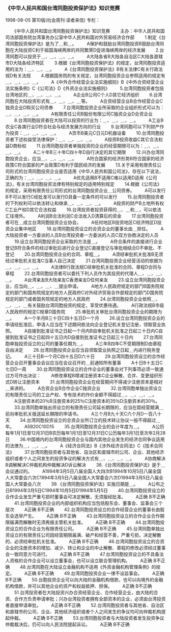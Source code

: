 ### 《中华人民共和国台湾同胞投资保护法》知识竞赛

1998-08-05
第10版(社会周刊·读者来信)
专栏：

　　《中华人民共和国台湾同胞投资保护法》知识竞赛
　　主办：中华人民共和国司法部国务院台湾事务办公室中华人民共和国对外贸易经济合作部
　　1.制定《台湾同胞投资保护法》是为了＿和＿。
　　A保护和鼓励台湾同胞投资B鼓励台湾同胞在大陆投资C利于祖国海峡两岸的共同繁荣D促进海峡两岸的经济发展
　　2.台湾同胞可以投资于＿、＿、＿、＿。
　　A大陆各省B大陆各自治区C大陆各直辖市D大陆各经济特区
　　3.根据《台湾同胞投资保护法》的规定，台湾同胞投资适用的法为：＿、＿、＿。
　　A《台湾同胞投资保护法》B有关法律C有关行政法规D有关法规
　　4.根据国务院的有关规定，台湾同胞投资企业参照适用的规定有＿、＿、＿、＿。
　　A《中外合作经营企业法实施细则》B《中外合资经营企业法实施条例》C《公司法》D《外资企业法实施细则》
　　5.台湾同胞投资者包括台湾地区的＿、＿、＿、＿。
　　A企业B公司C个人D其它经济组织
　　6.台湾同胞在大陆投资形式有＿、＿、＿、＿等。
　　A合资经营企业B合作经营企业C独资企业D购买公司债券
　　7.台湾同胞投资企业所采取的企业组织形式可以为：＿、＿、＿、＿。
　　A有限责任公司B股份有限公司C独资企业D合资企业
　　8.台湾同胞投资者在大陆可以投资的行业为：＿、＿、＿、＿。
　　A工业B农业C各类行业D符合社会与经济发展方向的行业
　　9.台湾同胞可以下列财产作为投资：＿、＿、＿、＿。
　　A货币B美元C日元D机器设备
　　10.台湾同胞投资者下述权益受法律保护：＿、＿、＿、＿。
　　A投资B投资收益C其它合法权益D商标权
　　11.台湾同胞投资者单独投资的企业的经营期限可以为：＿、＿、＿、＿。
　　A二十年B三十年C四十年D自行决定的其它期限
　　12.兴办台湾同胞投资企业，应当＿、＿、＿、＿。
　　A符合国家的经济形势B符合国家的经济政策C符合国家的产业政策D有利于国民经济的发展
　　13.关于采用有限责任公司形式的台湾同胞投资企业是否适用《中华人民共和国公司法》，存在以下说法，正确的为：＿、＿、＿、＿。
　　A优先适用B不适用C难以适用D适用《公司法》，有关台湾同胞投资法律有特别规定的适用特别规定
　　14.根据《公司法》的规定，采用有限责任公司形式的台湾同胞投资企业＿公司债券。
　　A可以发行B不可以发行C经批准可以发行D具备一定条件的可以发行
　　15.台湾同胞投资者的下列权利可以依法转让和继承＿、＿、＿、＿。
　　A投资的财产B土地所有权C工业产权D其它合法权益
　　16.台湾投资者投资获得的＿、＿和＿，可以依法汇往境外。
　　A利润B合法利润C合法收入D清算后的资金
　　17.台湾同胞投资者可在＿成立台湾同胞投资企业协会。
　　A任何地区B投资地区C经济特区D投资企业集中地区
　　18.台湾同胞投资设立的合资企业的董事长由＿担任。
　　A大陆投资者一方委派的人员B台湾投资者一方委派的人员C双方协商决定的人员
　　19.设立台湾同胞投资企业采取的方法是＿。
　　A符合条件的直接进行企业登记B符合条件的经过审批后进行企业登记C直接登记与审批相结合D不审批、不登记
　　20.台湾同胞投资企业的合同、章程＿。
　　A须经审批机关批准B无须经过审批机关批准C当事人自己决定
　　21.台湾同胞投资企业经营活动的依据为＿、＿、＿、＿。
　　A法律B行政法规C经审批机关批准的合同、章程D合同与章程
　　22.台湾同胞投资者可以委托下列人员作为其投资的代理人＿、＿、＿、＿。
　　A台湾亲友B大陆亲友C香港亲友D任何亲友
　　23.设立台湾同胞投资企业，应当向＿、＿、＿、＿提出申请。
　　A地方人民政府规定的部门B国务院规定的部门和国务院规定的地方人民政府C对外经济贸易合作部规定的部门D国务院规定的部门或者国务院规定的地方人民政府
　　24.台湾同胞投资企业依照＿、＿、＿、＿有关鼓励台湾同胞投资的规定，享受优惠待遇。
　　A行政法规B市级人民政府的规定C规章D国务院
　　25.审批机关审批台湾同胞投资企业的期限为＿。
　　A一个半月B三十日C四十五日D一个月
　　26.设立台湾同胞投资企业的申请经批准后，申请人应当在下述期间依法向企业登记机关登记注册，领取营业执照。
　　A自接到批准证书之日起一个月内B自审批机关批准之日起三十日内C自接到批准证书之日起四十五日内D自接到批准证书之日起三十日内
　　27.台湾同胞单独投资设立的公司的董事任期为＿。
　　A三年B四年C不受期限制D由章程自由决定
　　28.台湾同胞投资企业应当自领取营业执照之日起＿内进行税务登记。
　　A三十日B一个月C四十五日D六十日
　　29.台湾同胞投资设立的合作经营企业召开董事会会议应当在会议召开的＿前通知所有董事
　　A十日B十五日C七日D一周
　　30.台湾同胞投资设立的合作企业的董事会对下列事项必须一致通过方可作出决议：
　　A修改章程B增减注册资本C企业解散、合并、变更组织形式D转让注册资本
　　31.台湾同胞投资企业在经营期间不得减少注册资本是相对＿来讲的。
　　A合资企业B合作企业C独资企业
　　32.台湾同胞单独出资设立的有限责任公司的工业产权、专有技术的作价金额不得超过＿、＿、＿、＿。
　　A注册资本的20％B注册资本的25％C注册资本的35％D注册资本的30％。
　　33.台湾同胞单独出资设立的有限责任公司延长期限的，应当在距经营期满＿前向审批机关报送延长期限的申请书。
　　A三个月B九十天C六个月D一百八十天
　　34.台湾同胞投资设立的合资企业所订立的技术转让协议一般不得超过＿年。
　　A5B20C10D15
　　35.台湾同胞投资企业的会计年度为＿。
　　A公历每年1月1日至12月31日B农历每年1月1日至12月31日C公历每年3月1日至次年2月28日
　　36.中国境内的台湾同胞投资企业与国内其他企业发生的经济合同争议适用的法律为＿、＿、＿。
　　A《经济合同法》B《涉外经济合同法》C《技术合同法》
　　37.台湾同胞投资者与其他省、自治区和直辖市的公司、企业、其他经济组织或者个人之间发生的投资争议的解决方式有＿、＿、＿、＿。
　　A协商解决B调解解决C仲裁机构仲裁解决D诉讼解决
　　38.《台湾同胞投资保护法》是于＿会议通过的。
　　A1994年3月5日八届全国人大四次B1994年10月5日八届全国人大常委会六次C1994年3月5日八届全国人大常委会六次D1994年3月5日八届全国人大常委会八次
　　39.《台湾同胞投资保护法》实施日期是＿。
　　A公布之日B1994年3月5日C1994年10月5日D1994年5月5日
　　40.台湾同胞投资设立的合作企业发生严重亏损时董事会可决定解散，无须报经批准。
　　A正确  B不正确
　　41.台湾同胞投资企业的内部组织机构应当包括股东会、董事会、监事会三个层次
　　A正确  B不正确
　　42.台湾同胞投资设立的合作经营企业的董事长由股东会选举产生。
　　A正确  B不正确
　　43.台湾同胞投资设立的合作企业合作期限届满而解散时无须再报主管机关批准。
　　A正确  B不正确
　　44.台湾同胞投资设立的合作企业为有限责任公司。
　　A正确  B不正确
　　45.台湾同胞单独出资设立的有限责任公司因经营期限届满、破产和经营不善，严重亏损，决定解散的，必须经审批机关批准。
　　A正确  B不正确
　　46.台湾同胞投资设立的合资企业的注册资本的增加、减少、转让和企业的中止解散、章程的修改必须经过董事会一致同意方可进行。
　　A正确  B不正确
　　47.台湾同胞投资设立的不具备法人资格的合作企业可以设立董事会，也可以设立联合管理机构。
　　A正确  B不正确
　　48.台湾同胞在大陆设立金融机构不适用《外资金融机构管理条例》的规定。
　　A正确  B不正确
　　49.台湾同胞投资企业一律不设监事会。
　　A正确  B不正确
　　50.台胞投资企业可以向大陆的金融机构借款，也可以向境外的金融机构借款，并可以其他企业的资产和权益抵押、担保。
　　A正确  B不正确
　　51.台湾投资者在大陆投资兴办合资经营企业、合作经营企业，由大陆的合资、合作方负责申请审批；兴办台湾投资者拥有全部资本的企业，必须由台湾投资者直接申请审批。
　　A正确  B不正确
　　52.台湾同胞投资者与其他省、自治区和直辖市的公司、企业、其他经济组织或者个人之间发生的争议均可向仲裁机构提起仲裁。
　　A正确  B不正确
　　53.台湾同胞投资者与大陆投资者发生投资争议仲裁裁决后，仍可以向人民法院提起诉讼。
　　A正确  B不正确
